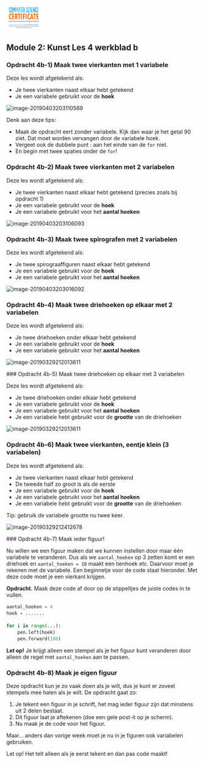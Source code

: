 <img src="../../img/Logo cs-certificate.jpg" style="zoom:9%">

## Module 2: Kunst Les 4 werkblad b

### Opdracht 4b-1) Maak twee vierkanten met 1 variabele

Deze les wordt afgetekend als:

- Je twee vierkanten naast elkaar hebt getekend
- Je een variabele gebruikt voor de **hoek**

![image-20190403203110569](../../img/image-20190403203110569.png)

Denk aan deze tips:

- Maak de opdracht eert zonder variabele. Kijk dan waar je het getal 90 ziet. Dat moet worden vervangen door de variabele hoek.
- Vergeet ook de dubbele punt :  aan het einde van de `for` niet.
- En begin met twee spaties onder de `for`!

### Opdracht 4b-2) Maak twee vierkanten met 2 variabelen

Deze les wordt afgetekend als:

- Je twee vierkanten naast elkaar hebt getekend (precies zoals bij opdracht 1)
- Je een variabele gebruikt voor de **hoek**
- Je een variabele gebruikt voor het **aantal hoeken**

![image-20190403203106093](../../img/image-20190403203106093.png)
### Opdracht 4b-3) Maak twee spirografen met 2 variabelen

Deze les wordt afgetekend als:

- Je twee spirograaffiguren naast elkaar hebt getekend
- Je een variabele gebruikt voor de **hoek**
- Je een variabele gebruikt voor het **aantal hoeken**

![image-20190403203016092](../../img/image-20190403203016092.png)

### Opdracht 4b-4) Maak twee driehoeken op elkaar met 2 variabelen

Deze les wordt afgetekend als:

- Je twee driehoeken onder elkaar hebt getekend
- Je een variabele gebruikt voor de **hoek**
- Je een variabele gebruikt voor het **aantal hoeken**

![image-20190329212013611](../../img/image-20190329212013611.png)
 <div style="page-break-after: always;"></div>
### Opdracht 4b-5) Maak twee driehoeken op elkaar met 3 variabelen

Deze les wordt afgetekend als:

- Je twee driehoeken onder elkaar hebt getekend
- Je een variabele gebruikt voor de **hoek**
- Je een variabele gebruikt voor het **aantal hoeken**
- Je een variabele hebt gebruikt voor de **grootte** van de driehoeken

![image-20190329212013611](../../img/image-20190329212013611.png)

### Opdracht 4b-6) Maak twee vierkanten, eentje klein (3 variabelen)

Deze les wordt afgetekend als:

- Je twee vierkanten naast elkaar hebt getekend
- De tweede half zo groot is als de eerste
- Je een variabele gebruikt voor de **hoek**
- Je een variabele gebruikt voor het **aantal hoeken**
- Je een variabele hebt gebruikt voor de **grootte** van de driehoeken

Tip: gebruik de variabele grootte nu twee keer.

![image-20190329212412678](../../img/image-20190329212412678.png)
 <div style="page-break-after: always;"></div>
### Opdracht 4b-7) Maak ieder figuur!

Nu willen we een figuur maken dat we kunnen instellen door maar één variabele te veranderen. Dus als we `aantal_hoeken` op 3 zetten komt er een  driehoek en `aantal_hoeken = 10` maakt een tienhoek etc. Daarvoor moet je rekenen met de variabele. Een beginnetje voor de code staat hieronder. Met deze code moet je een vierkant krijgen.

**Opdracht.** Maak deze code af door op de stippeltjes de juiste codes in te vullen.

```python
aantal_hoeken = 4
hoek = .......

for i in range(...):
    pen.left(hoek)
    pen.forward(100)
```

**Let op!** Je krijgt alleen een stempel als je het figuur kunt veranderen door alleen de regel met `aantal_hoeken` aan te passen.

### Opdracht 4b-8) Maak je eigen figuur

Deze opdracht kun je zo vaak doen als je wilt, dus je kunt er zoveel stempels mee halen als je wilt. 
De opdracht gaat zo:

1. Je tekent een figuur in je schrift, het mag ieder figuur zijn dat minstens uit 2 delen bestaat.
2. Dit figuur laat je aftekenen (doe een gele post-it op je scherm).
3. Nu maak je de code voor het figuur.

Maar… anders dan vorige week moet je nu in je figuren ook variabelen gebruiken.

Let op! Het telt alleen als je eerst tekent en dan pas code maakt!